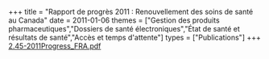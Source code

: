 +++
title = "Rapport de progrès 2011 : Renouvellement des soins de santé au Canada"
date = 2011-01-06
themes = ["Gestion des produits pharmaceutiques","Dossiers de santé électroniques","État de santé et résultats de santé","Accès et temps d'attente"]
types = ["Publications"]
+++
[2.45-2011Progress_FRA.pdf](/files/2.45-2011Progress_FRA.pdf)
